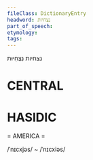```yaml
---
fileClass: DictionaryEntry
headword: נצחיות
part_of_speech: 
etymology: 
tags: 
---
```

נצחיות
נִצְחִיּוּת

CENTRAL
========

HASIDIC
=======
= AMERICA = 

/ˈnɪcxjəs/ ~ /ˈnɪcxiəs/